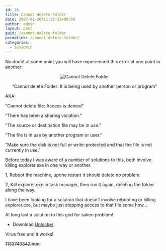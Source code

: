 ```yaml
---
id: 36
title: Cannot delete Folder
date: 2007-01-20T11:38:22+00:00
author: admin
layout: post
guid: /cannot-delete-folder
permalink: /cannot-delete-folder/
categories:
  - Sysadmin
---
```

<p class="lead">
  No doubt at some point you will have experienced this error at one point or another:
</p>

<p style="text-align: center">
  <img id="image35" src="http://wade.be/upload/cannot-delete-folder.jpg" alt="Cannot Delete Folder" />
</p>

<p align="center">
  &#8220;Cannot delete Folder: It is being used by another person or program&#8221;
</p>

AKA:
  
&#8220;Cannot delete file: Access is denied&#8221;
  
&#8220;There has been a sharing violation.&#8221;
  
&#8220;The source or destination file may be in use.&#8221;
  
&#8220;The file is in use by another program or user.&#8221;
  
&#8220;Make sure the disk is not full or write-protected and that the file is not currently in use.&#8221;

<!--more-->Before today I was aware of a number of solutions to this, both involve killing explorer.exe in one way or another.


  
1, Reboot the machine, upone restart it should delete no problem.
  
2, Kill explorer.exe in task manager, then run it again, deleting the folder along the way.

I have been looking for a solution that doesn&#8217;t involve rebooting or killing explorer.exe, but maybe just stopping access to that file some how&#8230;

At long last a solution to this god for saken problem!

  * Download [Unlocker](http://www.emptyloop.com/unlocker/)

Virus free and it works!

<span style="text-decoration: line-through;">1133743342.html</span>